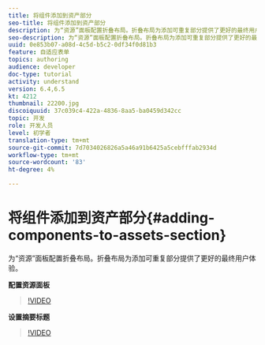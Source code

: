 ```yaml
---
title: 将组件添加到资产部分
seo-title: 将组件添加到资产部分
description: 为“资源”面板配置折叠布局。折叠布局为添加可重复部分提供了更好的最终用户体验。
seo-description: 为“资源”面板配置折叠布局。折叠布局为添加可重复部分提供了更好的最终用户体验。
uuid: 0e853b07-a08d-4c5d-b5c2-0df34f0d81b3
feature: 自适应表单
topics: authoring
audience: developer
doc-type: tutorial
activity: understand
version: 6.4,6.5
kt: 4212
thumbnail: 22200.jpg
discoiquuid: 37c039c4-422a-4836-8aa5-ba0459d342cc
topic: 开发
role: 开发人员
level: 初学者
translation-type: tm+mt
source-git-commit: 7d7034026826a5a46a91b6425a5cebfffab2934d
workflow-type: tm+mt
source-wordcount: '83'
ht-degree: 4%

---
```



# 将组件添加到资产部分{#adding-components-to-assets-section}

为“资源”面板配置折叠布局。折叠布局为添加可重复部分提供了更好的最终用户体验。

**配置资源面板**

>[!VIDEO](https://video.tv.adobe.com/v/22200?quality=9&learn=on)

**设置摘要标题**
>[!VIDEO](https://video.tv.adobe.com/v/28387)




